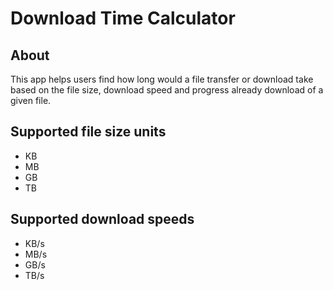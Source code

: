 # Download Time Calculator
## About
This app helps users find how long would a file transfer or download take based on the file size, download speed and progress already download of a given file.
## Supported file size units
- KB
- MB
- GB
- TB
## Supported download speeds
- KB/s
- MB/s
- GB/s
- TB/s